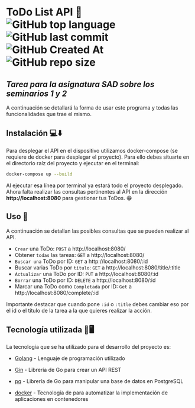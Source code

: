 # ToDo List API 📒 ![GitHub top language](https://img.shields.io/github/languages/top/alerone/SadAPI?color=%2377CDFF) ![GitHub last commit](https://img.shields.io/github/last-commit/alerone/SadAPI?color=%23bc0bbf) ![GitHub Created At](https://img.shields.io/github/created-at/alerone/SadAPI?color=%230dba69) ![GitHub repo size](https://img.shields.io/github/repo-size/alerone/SadAPI?color=%23390385)




## _Tarea para la asignatura SAD sobre los seminarios 1 y 2_

A continuación se detallará la forma de usar este programa y todas las funcionalidades que trae el mismo.

## Instalación 💻⬇️

Para desplegar el API en el dispositivo utilizamos docker-compose (se requiere de docker para desplegar el proyecto). Para ello debes situarte en el directorio raíz del proyecto y ejecutar en el terminal:

```bash
docker-compose up --build
```

Al ejecutar esa línea por terminal ya estará todo el proyecto desplegado. Ahora falta realizar las consultas pertinentes al API en la dirección **http://localhost:8080** para gestionar tus ToDos. 😁

## Uso 🧠

A continuación se detallan las posibles consultas que se pueden realizar al API.

- `Crear` una ToDo: `POST` a http://localhost:8080/
- Obtener `todas` las tareas: `GET` a http://localhost:8080/
- `Buscar una` ToDo por ID: `GET` a http://localhost:8080/:id
- Buscar varias ToDo por `título`: `GET` a http://localhost:8080/title/:title
- `Actualizar` una ToDo por ID: `PUT` a http://localhost:8080/:id
- `Borrar` una ToDo por ID: `DELETE` a http://localhost:8080/:id
- Marcar una ToDo como `Completada` por ID: `Get` a http://localhost:8080/complete/:id

Importante destacar que cuando pone `:id` o `:title` debes cambiar eso por el id o el título de la tarea a la que quieres realizar la acción.

## Tecnología utilizada 🤖🖥️

La tecnología que se ha utilizado para el desarrollo del proyecto es:

- [Golang](https://go.dev/) - Lenguaje de programación utilizado

- [Gin](github.com/gin-gonic/gin) - Librería de Go para crear un API REST

- [pq](github.com/lib/pq) - Librería de Go para manipular una base de datos en PostgreSQL

- [docker](https://www.docker.com/) - Tecnología de para automatizar la implementación de aplicaciones en contenedores
